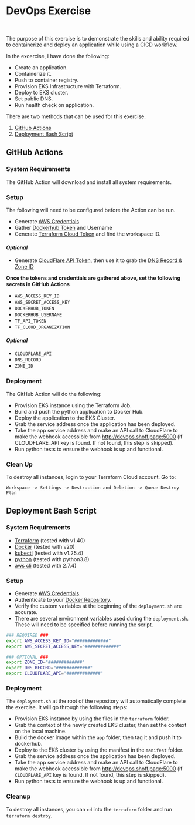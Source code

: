 # DevOps Exercise
</br>

The purpose of this exercise is to demonstrate the skills and ability required to containerize and deploy an application while using a CICD workflow. 

In the excercise, I have done the following: 
- Create an application.
- Containerize it. 
- Push to container registry.
- Provision EKS Infrastructure with Terraform. 
- Deploy to EKS cluster. 
- Set public DNS. 
- Run health check on application.

There are two methods that can be used for this exercise. 

1. [GitHub Actions](#github-actions)
2. [Deployment Bash Script](#deployment-bash-script)


## GitHub Actions
### System Requirements
The GitHub Action will download and install all system requirements.

### Setup
The following will need to be configured before the Action can be run.
- Generate [AWS Credentials](https://docs.aws.amazon.com/general/latest/gr/aws-sec-cred-types.html)
- Gather [Dockerhub Token](https://docs.docker.com/docker-hub/access-tokens/) and Username
- Generate [Terraform Cloud Token](https://developer.hashicorp.com/terraform/tutorials/cloud-get-started/cloud-login) and find the workspace ID.
#### *Optional*
- Generate [CloudFlare API Token](https://developers.cloudflare.com/fundamentals/api/get-started/create-token/), then use it to grab the [DNS Record & Zone ID](https://developers.cloudflare.com/api/operations/dns-records-for-a-zone-list-dns-records)

**Once the tokens and credentials are gathered above, set the following secrets in GitHub Actions**
- `AWS_ACCESS_KEY_ID`
- `AWS_SECRET_ACCESS_KEY`
- `DOCKERHUB_TOKEN`
- `DOCKERHUB_USERNAME`
- `TF_API_TOKEN`
- `TF_CLOUD_ORGANIZATION`

#### *Optional*

- `CLOUDFLARE_API`
- `DNS_RECORD`
- `ZONE_ID`

### Deployment
The GitHub Action will do the following:
- Provision EKS instance using the Terraform Job.
- Build and push the python application to Docker Hub.
- Deploy the application to the EKS Cluster. 
- Grab the service address once the application has been deployed.
- Take the app service address and make an API call to CloudFlare to make the webhook accessible from http://devops.shoff.page:5000 (if CLOUDFLARE_API key is found. If not found, this step is skipped).
- Run python tests to ensure the webhook is up and functional.

### Clean Up
To destroy all instances, login to your Terraform Cloud account. Go to:  

    Workspace -> Settings -> Destruction and Deletion -> Queue Destroy Plan

## Deployment Bash Script

### System Requirements
- [Terraform](https://developer.hashicorp.com/terraform/tutorials/aws-get-started/install-cli) (tested with v1.40)
- [Docker](https://docs.docker.com/engine/install/) (tested with v20)
- [kubectl](https://kubernetes.io/docs/tasks/tools/) (tested with v1.25.4)
- [python](https://www.python.org/downloads/) (tested with python3.8)
- [aws cli](https://docs.aws.amazon.com/cli/latest/userguide/getting-started-install.html) (tested with 2.7.4)

### Setup
- Generate [AWS Credentials](https://docs.aws.amazon.com/general/latest/gr/aws-sec-cred-types.html).
- Authenticate to your [Docker Repository](https://docs.docker.com/engine/reference/commandline/login/).
- Verify the custom variables at the beginning of the `deployment.sh` are accurate.
- There are several environment variables used during the `deployment.sh`. These will need to be specified before running the script.

```sh
### REQUIRED ###
export AWS_ACCESS_KEY_ID="#############"
export AWS_SECRET_ACCESS_KEY="#############"

### OPTIONAL ###
export ZONE_ID="#############"
export DNS_RECORD="#############"
export CLOUDFLARE_API="#############"
```

### Deployment
The `deployment.sh` at the root of the repository will automatically complete the exercise. It will go through the following steps:

- Provision EKS instance by using the files in the `terraform` folder.
- Grab the context of the newly created EKS cluster, then set the context on the local machine.
- Build the docker image within the `app` folder, then tag it and push it to dockerhub.
- Deploy to the EKS cluster by using the manifest in the `manifest` folder.
- Grab the service address once the application has been deployed.
- Take the app service address and make an API call to CloudFlare to make the webhook accessible from http://devops.shoff.page:5000 (if `CLOUDFLARE_API` key is found. If not found, this step is skipped).
- Run python tests to ensure the webhook is up and functional.

### Cleanup
To destroy all instances, you can `cd` into the `terraform` folder and run `terraform destroy`.